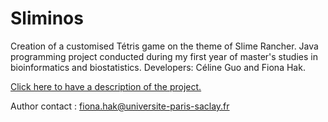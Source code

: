 # Sliminos
Creation of a customised Tétris game on the theme of Slime Rancher. Java programming project conducted during my first year of master's studies in bioinformatics and biostatistics. Developers: Céline Guo and Fiona Hak.

[Click here to have a description of the project.](HAK_GUO_Sliminos.pdf)

Author contact : fiona.hak@universite-paris-saclay.fr
